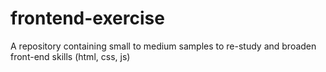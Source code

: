 # frontend-exercise
A repository containing small to medium samples to re-study and broaden front-end skills (html, css, js)
